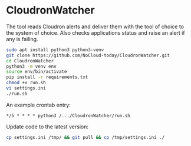 # CloudronWatcher

The tool reads Cloudron alerts and deliver them with the tool of choice to the system of choice.
Also checks applications status and raise an alert if any is failing. 

```bash
sudo apt install python3 python3-venv
git clone https://github.com/NoCloud-today/CloudronWatcher.git
cd CloudronWatcher
python3 -m venv env
source env/bin/activate
pip install -r requirements.txt
chmod +x run.sh
vi settings.ini
./run.sh
```

An example crontab entry:
```crontab
*/5 * * * * python3 /.../CloudronWatcher/run.sh
```

Update code to the latest version:
```bash
cp settings.ini /tmp/ && git pull && cp /tmp/settings.ini ./
```
